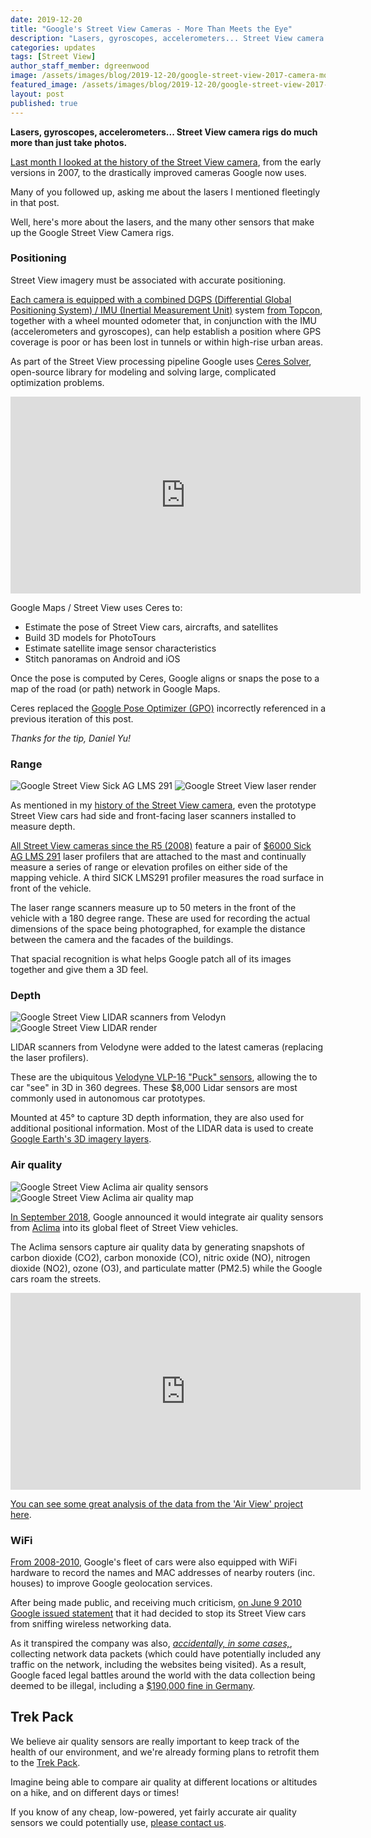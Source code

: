 ```yaml
---
date: 2019-12-20
title: "Google's Street View Cameras - More Than Meets the Eye"
description: "Lasers, gyroscopes, accelerometers... Street View camera rigs do much more than just take photos."
categories: updates
tags: [Street View]
author_staff_member: dgreenwood
image: /assets/images/blog/2019-12-20/google-street-view-2017-camera-mounted-meta.jpg
featured_image: /assets/images/blog/2019-12-20/google-street-view-2017-camera-mounted-sm.jpg
layout: post
published: true
---
```


**Lasers, gyroscopes, accelerometers... Street View camera rigs do much more than just take photos.**

[Last month I looked at the history of the Street View camera](/blog/2019/history-of-google-street-view-cameras), from the early versions in 2007, to the drastically improved cameras Google now uses.

Many of you followed up, asking me about the lasers I mentioned fleetingly in that post.

Well, here's more about the lasers, and the many other sensors that make up the Google Street View Camera rigs.

### Positioning

Street View imagery must be associated with accurate positioning.

[Each camera is equipped with a combined DGPS (Differential Global Positioning System) / IMU (Inertial Measurement Unit)](https://books.google.co.uk/books?id=dGpQDwAAQBAJ&pg=PA83&lpg=PA83) system [from Topcon](https://www.topconpositioning.com/mapping), together with a wheel mounted odometer that, in conjunction with the IMU (accelerometers and gyroscopes), can help establish a position where GPS coverage is poor or has been lost in tunnels or within high-rise urban areas.

As part of the Street View processing pipeline Google uses [Ceres Solver](http://ceres-solver.org), open-source library for modeling and solving large, complicated optimization problems.

<iframe width="560" height="315" src="https://www.youtube.com/embed/z00ORu4bU-A" frameborder="0" allow="accelerometer; autoplay; encrypted-media; gyroscope; picture-in-picture" allowfullscreen></iframe>

Google Maps / Street View uses Ceres to:

* Estimate the pose of Street View cars, aircrafts, and satellites
* Build 3D models for PhotoTours
* Estimate satellite image sensor characteristics
* Stitch panoramas on Android and iOS

Once the pose is computed by Ceres, Google aligns or snaps the pose to a map of the road (or path) network in Google Maps.

Ceres replaced the [Google Pose Optimizer (GPO)](http://code.google.com/p/gpo/wiki/GPO) incorrectly referenced in a previous iteration of this post.

_Thanks for the tip, Daniel Yu!_

### Range

<img class="img-fluid" src="/assets/images/blog/2019-12-20/google-street-view-sick-lms-291.jpg" alt="Google Street View Sick AG LMS 291" title="Google Street View Sick AG LMS 291" />

<img class="img-fluid" src="/assets/images/blog/2019-12-20/google-street-view-camera-laser-output.png" alt="Google Street View laser render" title="Google Street View laser render" />

As mentioned in my [history of the Street View camera](/blog/2019/history-of-google-street-view-cameras), even the prototype Street View cars had side and front-facing laser scanners installed to measure depth.

[All Street View cameras since the R5 (2008)](https://books.google.co.uk/books?id=dGpQDwAAQBAJ&pg=PA83&lpg=PA83) feature a pair of [$6000 Sick AG LMS 291](https://www.sick.com/gb/en/detection-and-ranging-solutions/2d-lidar-sensors/lms2xx/lms291-s05/p/p109849) laser profilers that are attached to the mast and continually measure a series of range or elevation profiles on either side of the mapping vehicle. A third SICK LMS291 profiler measures the road surface in front of the vehicle.

The laser range scanners measure up to 50 meters in the front of the vehicle with a 180 degree range. These are used for recording the actual dimensions of the space being photographed, for example the distance between the camera and the facades of the buildings. 

That spacial recognition is what helps Google patch all of its images together and give them a 3D feel.

### Depth

<img class="img-fluid" src="/assets/images/blog/2019-12-20/google-street-view-lidar-velodyn.jpg" alt="Google Street View LIDAR scanners from Velodyn" title="Google Street View LIDAR scanners from Velodyn" />

<img class="img-fluid" src="/assets/images/blog/2019-12-20/google-street-view-camera-lidar-output.jpg" alt="Google Street View LIDAR render" title="Google Street View LIDAR render" />

LIDAR scanners from Velodyne were added to the latest cameras (replacing the laser profilers).

These are the ubiquitous [Velodyne VLP-16 "Puck" sensors](http://velodynelidar.com/products.html), allowing the to car "see" in 3D in 360 degrees. These $8,000 Lidar sensors are most commonly used in autonomous car prototypes.

Mounted at 45° to capture 3D depth information, they are also used for additional positional information. Most of the LIDAR data is used to create [Google Earth's 3D imagery layers](https://support.google.com/earth/answer/148131?hl=en).

### Air quality

<img class="img-fluid" src="/assets/images/blog/2019-12-20/google-street-view-aclima-air-quality.jpg" alt="Google Street View Aclima air quality sensors" title="Google Street View Aclima air quality sensors" />

<img class="img-fluid" src="/assets/images/blog/2019-12-20/google-street-view-aclima-air-quality-map.png" alt="Google Street View Aclima air quality map" title="Google Street View Aclima air quality map" />

[In September 2018](https://techcrunch.com/2018/09/12/google-street-view-cars-are-now-roaming-around-the-planet-checking-our-atmosphere-with-these-sensors/), Google announced it would integrate air quality sensors from [Aclima](https://aclima.io/#products) into its global fleet of Street View vehicles.

The Aclima sensors capture air quality data by generating snapshots of carbon dioxide (CO2), carbon monoxide (CO), nitric oxide (NO), nitrogen dioxide (NO2), ozone (O3), and particulate matter (PM2.5) while the Google cars roam the streets.

<iframe width="560" height="315" src="https://www.youtube.com/embed/mssOGUbqVuc" frameborder="0" allow="accelerometer; autoplay; encrypted-media; gyroscope; picture-in-picture" allowfullscreen></iframe>

[You can see some great analysis of the data from the 'Air View' project here](https://www.google.com/earth/outreach/special-projects/air-quality/).

### WiFi

[From 2008-2010](https://www.wired.com/2014/04/threatlevel_0401_streetview/), Google's fleet of cars were also equipped with WiFi hardware to record the names and MAC addresses of nearby routers (inc. houses) to improve Google geolocation services.

After being made public, and receiving much criticism, [on June 9 2010 Google issued statement](https://googleblog.blogspot.com/2010/05/wifi-data-collection-update.html) that it had decided to stop its Street View cars from sniffing wireless networking data.

As it transpired the company was also, [_accidentally, in some cases,_](https://publicpolicy.googleblog.com/2010/05/wifi-data-collection-update.html), collecting network data packets (which could have potentially included any traffic on the network, including the websites being visited). As a result, Google faced legal battles around the world with the data collection being deemed to be illegal, including a [$190,000 fine in Germany](https://www.engadget.com/2013-04-22-google-street-view-fine-germany.html).

## Trek Pack

We believe air quality sensors are really important to keep track of the health of our environment, and we're already forming plans to retrofit them to the [Trek Pack](/trek-pack).

Imagine being able to compare air quality at different locations or altitudes on a hike, and on different days or times!

If you know of any cheap, low-powered, yet fairly accurate air quality sensors we could potentially use, [please contact us](/contact).